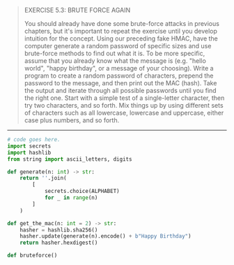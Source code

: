 > EXERCISE 5.3: BRUTE FORCE AGAIN
> 
> You should already have done some brute-force 
> attacks in previous chapters, but it's important
> to repeat the exercise until you develop intuition 
> for the concept. Using our preceding fake HMAC,
> have the computer generate a random password 
> of specific sizes and use brute-force methods 
> to find out what it is. To be more specific, 
> assume that you already know what the 
> message is (e.g. "hello world", "happy birthday", 
> or a message of your choosing). Write a program 
> to create a random password of characters, 
> prepend the password to the message, and then 
> print out the MAC (hash). Take the output 
> and iterate through all possible passwords
> until you find the right one. Start with a simple
> test of a single-letter character, then try two 
> characters, and so forth. Mix things up by using 
> different sets of characters such as all 
> lowercase, lowercase and uppercase, either 
> case plus numbers, and so forth. 

--------------------------------

```python
# code goes here.
import secrets 
import hashlib 
from string import ascii_letters, digits

def generate(n: int) -> str:
    return ''.join(
        [
            secrets.choice(ALPHABET)
            for _ in range(n)
        ]
    )

def get_the_mac(n: int = 2) -> str: 
    hasher = hashlib.sha256() 
    hasher.update(generate(n).encode() + b"Happy Birthday") 
    return hasher.hexdigest()

def bruteforce()

```